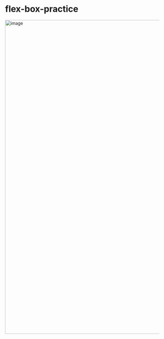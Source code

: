 # flex-box-practice


<img width="1025" alt="image" src="https://github.com/heoMint/flex-box-practice/assets/121214030/d9e8fc37-8a99-4dfd-afdc-6fb7cdf19fac">
